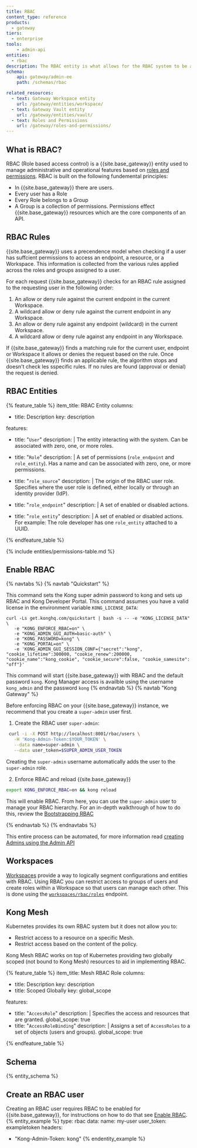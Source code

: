 ```yaml
---
title: RBAC
content_type: reference
products:
  - gateway
tiers: 
  - enterprise
tools:
    - admin-api
entities:
  - rbac
description: The RBAC entity is what allows for the RBAC system to be administered.
schema:
    api: gateway/admin-ee
    path: /schemas/rbac

related_resources:
  - text: Gateway Workspace entity
    url: /gateway/entities/workspace/
  - text: Gateway Vault entity
    url: /gateway/entities/vault/
  - text: Roles and Permissions
    url: /gateway/roles-and-permissions/
---
```


## What is RBAC?
RBAC (Role based access control) is a {{site.base_gateway}} entity used to manage administrative and operational features based on [roles and permissions](/gateway/roles-and-permissions). RBAC is built on the following fundemental principles: 

* In {{site.base_gateway}} there are users. 
* Every user has a Role
* Every Role belongs to a Group
* A Group is a collection of permissions. 
Permissions effect {{site.base_gateway}} resources which are the core components of an API. 

## RBAC Rules

{{site.base_gateway}} uses a precendence model when checking if a user has suffcient permissions to access an endpoint, a resource, or a Workspace. This information is collected from the various rules applied across the roles and groups assigned to a user. 

For each request {{site.base_gateway}} checks for an RBAC rule assigned to the requesting user in the following order:

1. An allow or deny rule against the current endpoint in the current Workspace.
2. A wildcard allow or deny rule against the current endpoint in any Workspace.
3. An allow or deny rule against any endpoint (wildcard) in the current Workspace.
4. A wildcard allow or deny rule against any endpoint in any Workspace. 

If {{site.base_gateway}} finds a matching rule for the current user, endpoint or Workspace it allows or denies the request based on the rule. Once {{site.base_gateway}} finds an applicable rule, the algorithm stops and doesn't check les sspecific rules. If no rules are found (approval or denial) the request is denied. 


## RBAC Entities



{% feature_table %} 
item_title: RBAC Entity
columns:
  - title: Description
    key: description

features:
  - title: "`User`"
    description: |
      The entity interacting with the system. Can be associated with zero, one, or more roles.

  - title: "`Role`"
    description: |
      A set of permissions (`role_endpoint` and `role_entity`). Has a name and can be associated with zero, one, or more permissions.

  - title: "`role_source`"
    description: |
      The origin of the RBAC user role. Specifies where the user role is defined, either locally or through an identity provider (IdP).

  - title: "`role_endpoint`"
    description: |
      A set of enabled or disabled actions.

  - title: "`role_entity`"
    description: |
      A set of enabled or disabled actions. For example: The role developer has one `role_entity` attached to a UUID. 

{% endfeature_table %}




{% include entities/permissions-table.md %}


## Enable RBAC
{% navtabs %}
{% navtab "Quickstart" %}

This command sets the Kong super admin password to kong and sets up RBAC and Kong Developer Portal. This command assumes you have a valid license in the environment variable `KONG_LICENSE_DATA`:
```
curl -Ls get.konghq.com/quickstart | bash -s -- -e "KONG_LICENSE_DATA" \
   -e "KONG_ENFORCE_RBAC=on" \
   -e "KONG_ADMIN_GUI_AUTH=basic-auth" \
   -e "KONG_PASSWORD=kong" \
   -e "KONG_PORTAL=on" \
   -e 'KONG_ADMIN_GUI_SESSION_CONF={"secret":"kong", "cookie_lifetime":300000, "cookie_renew":200000, "cookie_name":"kong_cookie", "cookie_secure":false, "cookie_samesite": "off"}'
```

This command will start {{site.base_gateway}} with RBAC and the default password `kong`. Kong Manager access is availble using the username `kong_admin` and the password `kong`
{% endnavtab %}
{% navtab "Kong Gateway" %}

Before enforcing RBAC on your {{site.base_gateway}} instance, we recommend that you create a `super-admin` user first. 

1. Create the RBAC user `super-admin`: 

```sh
 curl -i -X POST http://localhost:8001/rbac/users \
   -H 'Kong-Admin-Token:$YOUR_TOKEN' \
   --data name=super-admin \
   --data user_token=$SUPER_ADMIN_USER_TOKEN
```
Creating the `super-admin` username automatically adds the user to the `super-admin` role.

2. Enforce RBAC and reload {{site.base_gateway}}
```sh
export KONG_ENFORCE_RBAC=on && kong reload
```

This will enable RBAC. From here, you can use the `super-admin` user to manage your RBAC hierarchy. For an in-depth walkthrough of how to do this, review the [Bootstrapping RBAC](/how-to/bootstrap-rbac/)

{% endnavtab %}
{% endnavtabs %}

This entire process can be automated, for more information read [creating Admins using the Admin API](/how-to/programatically-create-rbac-admins)



## Workspaces

[Workspaces](/gateway/entities/workspace/) provide a way to logically segment configurations and entities with RBAC. Using RBAC you can restrict access to groups of users and create roles within a Workspace so that users can manage each other. This is done using the [`workspaces/rbac/roles`](/gateway/api/admin-ee/latest/#/RBAC/get-rbac-roles-by-workspace) endpoint.  

## Kong Mesh

Kubernetes provides its own RBAC system but it does not allow you to: 

* Restrict access to a resource on a specific Mesh. 
* Restrict access based on the content of the policy.

Kong Mesh RBAC works on top of Kubernetes providing two globally scoped (not bound to Kong Mesh) resources to aid in implementing RBAC.

{% feature_table %} 
item_title: Mesh RBAC Role
columns:
  - title: Description
    key: description
  - title: Scoped Globally
    key: global_scope

features:
  - title: "`AccessRole`"
    description: |
      Specifies the access and resources that are granted.
    global_scope: true
  - title: "`AccessRoleBinding`"
    description: |
      Assigns a set of `AccessRoles` to a set of objects (users and groups). 
    global_scope: true

{% endfeature_table %}

## Schema

{% entity_schema %}

## Create an RBAC user

Creating an RBAC user requires RBAC to be enabled for {{site.base_gateway}}, for instructions on how to do that see [Enable RBAC](#enable-rbac).
{% entity_example %}
type: rbac
data:
  name: my-user
  user_token: exampletoken
headers:
  - "Kong-Admin-Token: kong"
{% endentity_example %}